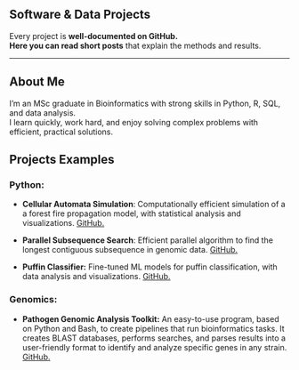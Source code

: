 <h2 class="main-title">Software & Data Projects</h2>

<p class="intro-text"> 
  Every project is <strong>well-documented on GitHub.</strong><br>
  <strong>Here you can read short posts</strong> that explain the methods and results.  
</p>

----------------

## About Me
I’m an MSc graduate in Bioinformatics with strong skills in Python, R, SQL, and data analysis.   
I learn quickly, work hard, and enjoy solving complex problems with efficient, practical solutions.


## Projects Examples

### Python:
* **Cellular Automata Simulation**: Computationally efficient simulation of a a forest fire propagation model, with statistical analysis and visualizations. [GitHub.](https://github.com/sapir-mardan/CellularAutomataFireModel)
  
* **Parallel Subsequence Search**: Efficient parallel algorithm to find the longest contiguous subsequence in genomic data. [GitHub.](https://github.com/sapir-mardan/ParallelSubSearch/tree/main)
  
* **Puffin Classifier:** Fine-tuned ML models for puffin classification, with data analysis and visualizations. [GitHub.](https://github.com/sapir-mardan/PuffinClassifier)

### Genomics:
* **Pathogen Genomic Analysis Toolkit:** An easy-to-use program, based on Python and Bash, to create pipelines that run bioinformatics tasks. It creates BLAST databases, performs searches, and parses results into a user-friendly format to identify and analyze specific genes in any strain. [GitHub.](https://github.com/sapir-mardan/pathogen-genomic-analysis-toolkit)


